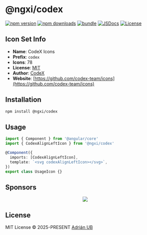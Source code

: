 # @ngxi/codex

[![npm version][npm-version-src]][npm-version-href]
[![npm downloads][npm-downloads-src]][npm-downloads-href]
[![bundle][bundle-src]][bundle-href]
[![JSDocs][jsdocs-src]][jsdocs-href]
[![License][license-src]][license-href]

## Icon Set Info

- **Name**: CodeX Icons
- **Prefix**: `codex`
- **Icons**: 78
- **License**: [MIT](https://github.com/codex-team/icons/blob/master/LICENSE)
- **Author**: [CodeX](https://github.com/codex-team/icons)
- **Website**: [https://github.com/codex-team/icons](https://github.com/codex-team/icons)

## Installation

```sh
npm install @ngxi/codex
```

## Usage

```ts
import { Component } from '@angular/core'
import { CodexAlignLeftIcon } from '@ngxi/codex'

@Component({
  imports: [CodexAlignLeftIcon],
  template: `<svg codexAlignLeftIcon></svg>`,
})
export class UsageIcon {}
```

## Sponsors

<p align="center">
  <a href="https://cdn.jsdelivr.net/gh/adrian-ub/static/sponsors.svg">
    <img src='https://cdn.jsdelivr.net/gh/adrian-ub/static/sponsors.svg'/>
  </a>
</p>

## License

MIT License © 2025-PRESENT [Adrián UB](https://github.com/adrian-ub)

<!-- Badges -->

[npm-version-src]: https://img.shields.io/npm/v/@ngxi/codex?style=flat&colorA=080f12&colorB=1fa669
[npm-version-href]: https://npmjs.com/package/@ngxi/codex
[npm-downloads-src]: https://img.shields.io/npm/dm/@ngxi/codex?style=flat&colorA=080f12&colorB=1fa669
[npm-downloads-href]: https://npmjs.com/package/@ngxi/codex
[bundle-src]: https://img.shields.io/bundlephobia/minzip/@ngxi/codex?style=flat&colorA=080f12&colorB=1fa669&label=minzip
[bundle-href]: https://bundlephobia.com/result?p=@ngxi/codex
[license-src]: https://img.shields.io/npm/l/@ngxi/codex?style=flat&colorA=080f12&colorB=1fa669
[license-href]: https://github.com/adrian-ub/ngxi/blob/main/LICENSE
[jsdocs-src]: https://img.shields.io/badge/jsdocs-reference-080f12?style=flat&colorA=080f12&colorB=1fa669
[jsdocs-href]: https://www.jsdocs.io/package/@ngxi/codex
